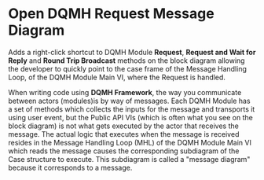 # Open DQMH Request Message Diagram

Adds a right-click shortcut to DQMH Module **Request**, **Request and Wait for Reply** and **Round Trip Broadcast** methods on the block diagram allowing the developer to quickly point to the case frame of the Message Handling Loop, of the DQMH Module Main VI, where the Request is handled.

When writing code using **DQMH Framework**, the way you communicate between actors (modules)is by way of messages. Each DQMH Module has a set of methods which collects the inputs for the message and transports it using user event, but the Public API VIs (which is often what you see on the block diagram) is not what gets executed by the actor that receives the message. The actual logic that executes when the message is received resides in the Message Handling Loop (MHL) of the DQMH Module Main VI which reads the message causes the corresponding subdiagram of the Case structure to execute. This subdiagram is called a "message diagram" because it corresponds to a message.
